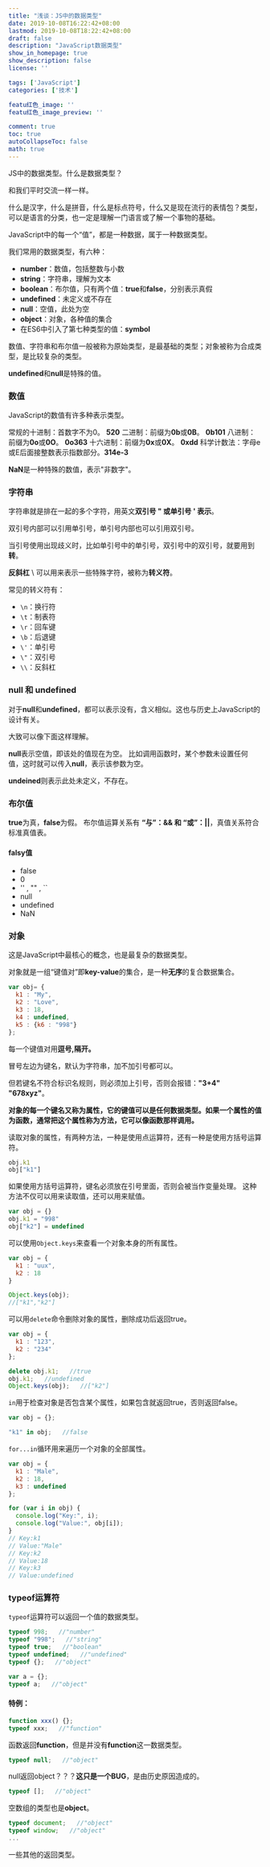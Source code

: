 ```yaml
---
title: "浅谈：JS中的数据类型"
date: 2019-10-08T16:22:42+08:00
lastmod: 2019-10-08T18:22:42+08:00
draft: false
description: "JavaScript数据类型"
show_in_homepage: true
show_description: false
license: ''

tags: ['JavaScript']
categories: ['技术']

featu红色_image: ''
featu红色_image_preview: ''

comment: true
toc: true
autoCollapseToc: false
math: true
---
```


JS中的数据类型。什么是数据类型？

和我们平时交流一样一样。

什么是汉字，什么是拼音，什么是标点符号，什么又是现在流行的表情包？类型，可以是语言的分类，也一定是理解一门语言或了解一个事物的基础。

JavaScript中的每一个“值”，都是一种数据，属于一种数据类型。

我们常用的数据类型，有六种：

 - **number**：数值，包括整数与小数
 - **string**：字符串，理解为文本
 - **boolean**：布尔值，只有两个值：**true**和**false**，分别表示真假
 - **undefined**：未定义或不存在
 - **null**：空值，此处为空
 - **object**：对象，各种值的集合
 - 在ES6中引入了第七种类型的值：**symbol**

数值、字符串和布尔值一般被称为原始类型，是最基础的类型；对象被称为合成类型，是比较复杂的类型。

**undefined**和**null**是特殊的值。
### 数值
JavaScript的数值有许多种表示类型。

常规的十进制：首数字不为0。 **520**
二进制：前缀为**0b**或**0B**。 **0b101**
八进制：前缀为**0o**或**0O**。 **0o363**
十六进制：前缀为**0x**或**0X**。 **0xdd**
科学计数法：字母e或E后面接整数表示指数部分。**314e-3**

**NaN**是一种特殊的数值，表示"非数字"。
### 字符串
字符串就是排在一起的多个字符，用英文**双引号 " 或单引号 ' 表示**。

双引号内部可以引用单引号，单引号内部也可以引用双引号。

当引号使用出现歧义时，比如单引号中的单引号，双引号中的双引号，就要用到**转**。

**反斜杠** \ 可以用来表示一些特殊字符，被称为**转义符**。

常见的转义符有：
 - `\n`：换行符
 - `\t`：制表符
 - `\r`：回车键
 - `\b`：后退键
 - `\'`：单引号
 - `\"`：双引号
 - `\\`：反斜杠
### null 和 undefined
对于**null**和**undefined**，都可以表示没有，含义相似。这也与历史上JavaScript的设计有关。

大致可以像下面这样理解。

**null**表示空值，即该处的值现在为空。
比如调用函数时，某个参数未设置任何值，这时就可以传入**null**，表示该参数为空。

**undeined**则表示此处未定义，不存在。
### 布尔值
**true**为真，**false**为假。
布尔值运算关系有 **“与”：&& 和 “或”：||**，真值关系符合标准真值表。
#### falsy值
 - false
 - 0
 - '' , "" , ``
 - null
 - undefined
 - NaN

### 对象
这是JavaScript中最核心的概念，也是最复杂的数据类型。

对象就是一组“键值对”即**key-value**的集合，是一种**无序**的复合数据集合。

```js
var obj= {
  k1 : "My",
  k2 : "Love",
  k3 : 18,
  k4 : undefined,
  k5 : {k6 : "998"}
};
```

每一个键值对用**逗号,隔开。**

冒号左边为键名，默认为字符串，加不加引号都可以。

但若键名不符合标识名规则，则必须加上引号，否则会报错：**"3+4"** **"678xyz"**。

**对象的每一个键名又称为属性，它的键值可以是任何数据类型。如果一个属性的值为函数，通常把这个属性称为方法，它可以像函数那样调用。**

读取对象的属性，有两种方法，一种是使用点运算符，还有一种是使用方括号运算符。
```js
obj.k1
obj["k1"]
```

如果使用方括号运算符，键名必须放在引号里面，否则会被当作变量处理。
这种方法不仅可以用来读取值，还可以用来赋值。

```js
var obj = {}
obj.k1 = "998"
obj["k2"] = undefined
```

可以使用`Object.keys`来查看一个对象本身的所有属性。

```js
var obj = {
  k1 : "uux",
  k2 : 18
}

Object.keys(obj);
//["k1","k2"]
```
可以用`delete`命令删除对象的属性，删除成功后返回true。
```js
var obj = {
  k1 : "123",
  k2 : "234"
};

delete obj.k1;   //true
obj.k1;   //undefined
Object.keys(obj);   //["k2"]
```
`in`用于检查对象是否包含某个属性，如果包含就返回true，否则返回false。
```js
var obj = {};

"k1" in obj;   //false
```

`for...in`循环用来遍历一个对象的全部属性。
```js
var obj = {
  k1 : "Male",
  k2 : 18, 
  k3 : undefined
};

for (var i in obj) {
  console.log("Key:", i);
  console.log("Value:", obj[i]);
}
// Key:k1
// Value:"Male"
// Key:k2
// Value:18
// Key:k3
// Value:undefined
```
### typeof运算符
`typeof`运算符可以返回一个值的数据类型。
```js
typeof 998;   //"number"
typeof "998";   //"string"
typeof true;   //"boolean"
typeof undefined;   //"undefined"
typeof {};   //"object"

var a = {};
typeof a;   //"object"
```
#### 特例：
```js
function xxx() {};
typeof xxx;   //"function"
```
函数返回**function**，但是并没有**function**这一数据类型。
```js
typeof null;   //"object"

```
null返回object？？？**这只是一个BUG**，是由历史原因造成的。
```js
typeof [];   //"object"

```
空数组的类型也是**object**。
```js
typeof document;   //"object"
typeof window;   //"object"
...
```
一些其他的返回类型。